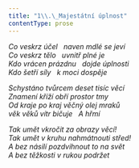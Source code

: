 ```yaml
---
title: "1\\.\_Majestátní úplnost"
contentType: prose
---
```


<section>

_Co veskrz účel   naven mdlé se jeví  
Co veskrz tělo   uvnitř plné je  
Kdo vrácen prázdnu   dojde úplnosti  
Kdo šetří síly   k moci dospěje_

</section>

<section>

_Schystáno tvůrcem deset tisíc věcí  
Znamení kříží obří prostor tmy  
Od kraje po kraj věčný olej mraků  
věk věků vítr bičuje   A hřmí_

</section>

<section>

_Tak umět vkročit za obrazy věcí!  
Tak umět v kruhu nahmátnouti střed!  
A bez násilí pozdvihnout to na svět  
A bez těžkosti v rukou podržet_

</section>

